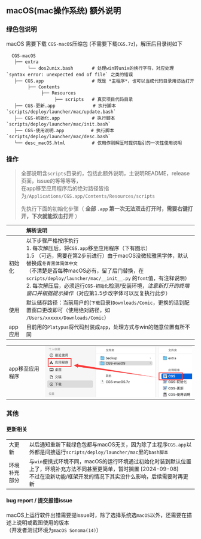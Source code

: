 ## macOS(mac操作系统) 额外说明

### 绿色包说明

macOS 需要下载 `CGS-macOS`压缩包 (不需要下载`CGS.7z`)，解压后目录树如下

```
  CGS-macOS
   ├── extra
        └── dos2unix.bash       # 处理win转unix的换行字符，对应处理 `syntax error: unexpected end of file` 之类的错误
   ├── CGS.app                  # 既是 *主程序*，也可以当成代码目录用访达打开  
        ├── Contents
             ├── Resources
                  ├── scripts   # 真实项目代码目录
   ├── CGS-更新.app              # 执行脚本 `scripts/deploy/launcher/mac/update.bash`
   ├── CGS-初始化.app            # 执行脚本 `scripts/deploy/launcher/mac/init.bash`
   ├── CGS-使用说明.app          # 执行脚本 `scripts/deploy/launcher/mac/desc.bash`
   └── desc_macOS.html          # 仅用作刚解压时提供指引的一次性使用说明
```

### 操作
> 全部说明含`scripts`目录的，包括此额外说明，主说明README，release页面，issue的等等等等，<br>
> 在app移至应用程序后的绝对路径皆指为`/Applications/CGS.app/Contents/Resources/scripts`
>
> 先执行下面的初始化步骤（ **全部 `.app` 第一次无法双击打开时，需要右键打开，下次就能双击打开** ）

|       | 解析说明                                                                                                                                                                                                                                                                 |
|:------|:---------------------------------------------------------------------------------------------------------------------------------------------------------------------------------------------------------------------------------------------------------------------|
| 初始化   | 以下步骤严格按序执行<br/>1. 每次解压后，将`CGS.app`移至应用程序（下有图示）<br/>1.5 （可选，需要在第2步前进行）由于macOS没微软雅黑字体，默认替换成`冬青黑体简体中文`<br/>（不清楚是否每种macOS必有，留了后门替换，在 `scripts/deploy/launcher/mac/__init__.py` 的`font`值，有注释说明）<br/>2. 每次解压后，必须运行`CGS-初始化`检测/安装环境，_注意新打开的终端窗口并根据提示操作_（对应第1.5步改字体可以反复执行此步） |
| 使用    | 默认储存路径：当前用户的(`下载`目录)`Downloads/Comic`，更换的话到配置窗口更改即可（使用绝对路径，如 `/Users/xxxxxx/Downloads/Comic`）                                                                                                                                                                        |
| app应用 | 目前用的`Platypus`将代码封装成`app`，处理方式与win的随意位置有所不同                                                                                                                                                                                                                          |

<table><tbody>  
    <tr><td>app移至应用程序</td><td><img alt="" src="../../../assets/mac-app-move.jpg"></td></tr>  
</tbody></table>

### 其他

#### 更新相关

<table><tbody>  
    <tr>  
        <td>大更新</td><td>以后通知重新下载绿色包都与macOS无关，因为除了主程序<code>CGS.app</code>以外都是间接运行<code>scripts/deploy/launcher/mac</code>里的<code>bash脚本</code></td>  
    </tr>  
    <tr>  
        <td>环境补充部分</td><td>与<code>win</code>便携式环境不同，macOS的运行环境通过初始化时装到默认位置上了，环境补充方法不同甚至更简单，暂时搁置 [2024-09-08] <br>不过在没新功能/框架开发的情况下其实没什么影响，后续需要时再更新</td>  
    </tr>  
</tbody></table>


#### bug report / 提交报错issue

macOS上运行软件出错需要提issue时，除了选择系统选`macOS`以外，还需要在描述上说明或截图使用的版本 <br>
（开发者测试环境为`macOS Sonoma(14)`）
